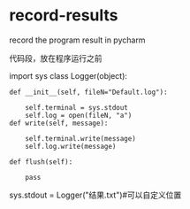 # record-results

record the program result in pycharm

代码段，放在程序运行之前

import sys
class Logger(object):

    def __init__(self, fileN="Default.log"):
    
        self.terminal = sys.stdout
        self.log = open(fileN, "a")
    def write(self, message):
    
        self.terminal.write(message)
        self.log.write(message)

    def flush(self):
    
        pass
sys.stdout = Logger("结果.txt")#可以自定义位置
